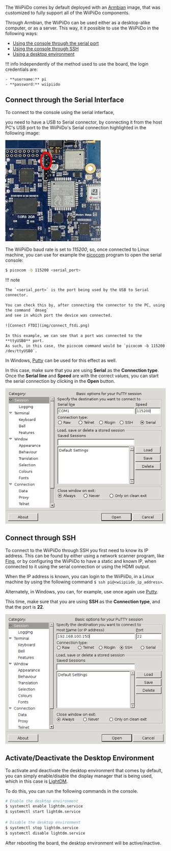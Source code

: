 The WiiPiiDo comes by default deployed with an [Armbian](https://www.armbian.com/) image,
that was customized to fully support all of the WiiPiiDo components.

Through Armbian, the WiiPiiDo can be used either as a desktop-alike computer,
or as a server.
This way, it it possible to use the WiiPiiDo in the following ways:

- [Using the console through the serial port](#connect-through-the-serial-interface)
- [Using the console through SSH](#connect-through-ssh)
- [Using a desktop environment]()

!!! info
    Independently of the method used to use the board, the login credentials are:

    - **username:** pi
    - **password:** wiipiido

## Connect through the Serial Interface

To connect to the console using the serial interface,
<!-- TODO put link to one USB-to-Serial -->
you need to have a USB to Serial connector,
by connecting it from the host PC's USB port to the WiiPiiDo's Serial
connection highlighted in the following image:

![WiiPiiDo Serial Port](img/wiipiido_serial.jpg)

The WiiPiiDo baud rate is set to *115200*, so, once connected
to Linux machine, you can use for example the [picocom](https://linux.die.net/man/8/picocom) program
to open the serial console:

```bash
$ picocom -b 115200 <serial_port>
```

!!! note

    The `<serial_port>` is the port being used by the USB to Serial connector.

    You can check this by, after connecting the connector to the PC, using the command `dmseg`
    and see in which port the device was connected.

    ![Connect FTDI](img/connect_ftdi.png)

    In this example, we can see that a port was connected to the **ttyUSB0** port.
    As such, in this case, the picocom command would be `picocom -b 115200 /dev/ttyUSB0`.

In Windows, [Putty](https://putty.org) can be used for this effect as well.

In this case, make sure that you are using **Serial** as the **Connection type**.
Once the **Serial line** and **Speed** are with the correct values,
you can start the serial connection by clicking in the **Open** button.

![Putty Serial Connection](img/putty_serial.png)

## Connect through SSH

To connect to the WiiPiiDo through SSH you first need to know its IP address.
This can be found by either using a network scanner program, like [Fing](https://www.fing.com/),
or by configuring the WiiPiiDo to have a static and known IP,
when connected to it using the serial connection or using the HDMI output.

When the IP address is known, you can login to the WiiPiiDo, in a Linux machine by using the following command
`$ ssh pi@<wiipiido_ip_address>`.

Alternately, in Windows, you can, for example, use once again use [Putty](https://putty.org).

This time, make sure that you are using **SSH** as the **Connection type**,
and that the port is **22**.

![Putty SSH](img/putty_ssh.png)

## Activate/Deactivate the Desktop Environment

To activate and deactivate the desktop environment that comes by default,
you can simply enable/disable the display manager that is being used,
which in this case is [LightDM](https://wiki.archlinux.org/index.php/LightDM).

To do this, you can run the following commands in the console.

```bash
# Enable the desktop environment
$ systemctl enable lightdm.service
$ systemctl start lightdm.service

# Disable the desktop environment
$ systemctl stop lightdm.service
$ systemctl disable lightdm.service
```

After rebooting the board, the desktop environment will be active/inactive.
